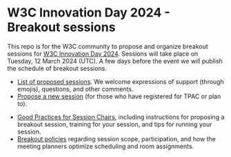 # W3C Innovation Day 2024 - Breakout sessions
This repo is for the W3C community to propose and organize breakout sessions for [W3C Innovation Day 2024](@@addlink). Sessions will take place on Tuesday, 12 March 2024 (UTC). A few days before the event we will publish the schedule of breakout sessions.

* [List of proposed sessions](../../issues). We welcome expressions of support (through emojis), questions, and other comments.
* [Propose a new session](https://github.com/w3c/innovation-day-2024/issues/new?assignees=&labels=session&projects=&template=session.yml) (for those who have registered for TPAC or plan to).
<!-- * [Calendar of breakout sessions](https://www.w3.org/calendar/innovation-day-2024/).-->
* [Good Practices for Session Chairs](https://github.com/w3c/tpac-breakouts/wiki/Good-Practices-for-Session-Chairs), including instructions for proposing a breakout session, training for your session, and tips for running your session.
* [Breakout policies](https://github.com/w3c/tpac-breakouts/wiki/Policies) regarding session scope, participation, and how the meeting planners optimize scheduling and room assignments.

